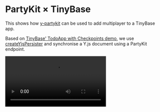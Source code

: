 # PartyKit × TinyBase

This shows how [y-partykit](https://github.com/partykit/partykit/tree/main/packages/y-partykit) can be used to add multiplayer to a TinyBase app.

Based on [TinyBase' TodoApp with Checkpoints demo](https://tinybase.org/demos/todo-app/todo-app-v5-checkpoints/), we use [createYjsPersister](https://tinybase.org/api/persister-yjs/) and synchronise a Y.js document using a PartyKit endpoint.

<video width="320" controls>
  <source src="partykit-tinybase.mov" type="video/mp4">
</video>
